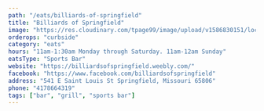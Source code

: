 ```yaml
---
path: "/eats/billiards-of-springfield"
title: "Billiards of Springfield"
image: "https://res.cloudinary.com/tpage99/image/upload/v1586830151/local417eats/local417eatslogo.png"
orderops: "curbside"
category: "eats"
hours: "11am-1:30am Monday through Saturday. 11am-12am Sunday"
eatsType: "Sports Bar"
website: "https://billiardsofspringfield.weebly.com/"
facebook: "https://www.facebook.com/billiardsofspringfield"
address: "541 E Saint Louis St Springfield, Missouri 65806"
phone: "4178664319"
tags: ["bar", "grill", "sports bar"]
---
```

